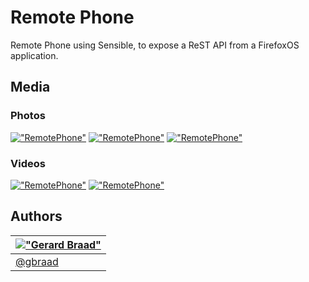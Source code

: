Remote Phone
============

Remote Phone using Sensible, to expose a ReST API from a FirefoxOS application.


Media
-----

### Photos

[!["RemotePhone"](http://i.imgur.com/31UHPzjm.png)](http://imgur.com/31UHPzj "RemotePhone")
[!["RemotePhone"](http://i.imgur.com/4H1pdSIm.png)](http://imgur.com/4H1pdSI "RemotePhone")
[!["RemotePhone"](http://i.imgur.com/uosrvcXm.png)](http://imgur.com/uosrvcX "RemotePhone")

### Videos
[!["RemotePhone"](http://img.youtube.com/vi/dnOPt1MoJkE/0.jpg)](https://www.youtube.com/watch?v=dnOPt1MoJkE "RemotePhone")
[!["RemotePhone"](http://img.youtube.com/vi/HQErEPeEs9c/0.jpg)](https://www.youtube.com/watch?v=HQErEPeEs9c "RemotePhone")


Authors
-------

| [!["Gerard Braad"](http://gravatar.com/avatar/e466994eea3c2a1672564e45aca844d0.png?s=60)](http://gbraad.nl "Gerard Braad <me@gbraad.nl>") |
|---|
| [@gbraad](https://twitter.com/gbraad)  |
